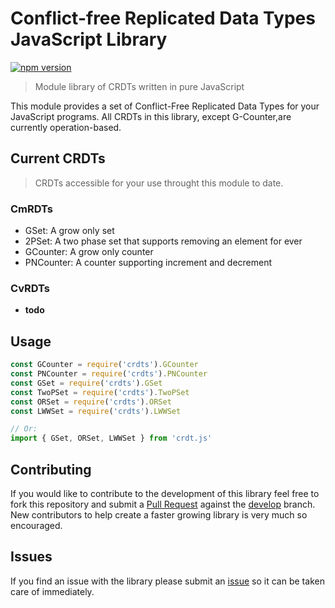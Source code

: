 # Conflict-free Replicated Data Types JavaScript Library

[![npm version](https://img.shields.io/npm/v/crdt.js.svg)](https://www.npmjs.com/package/crdt.js)

> Module library of CRDTs written in pure JavaScript

This module provides a set of Conflict-Free Replicated Data Types for your JavaScript programs. All CRDTs in this library, except G-Counter,are currently operation-based.

## Current CRDTs

> CRDTs accessible for your use throught this module to date.

### CmRDTs

* GSet: A grow only set
* 2PSet: A two phase set that supports removing an element for ever
* GCounter: A grow only counter
* PNCounter: A counter supporting increment and decrement

### CvRDTs

* __todo__

## Usage

```javascript
const GCounter = require('crdts').GCounter
const PNCounter = require('crdts').PNCounter
const GSet = require('crdts').GSet
const TwoPSet = require('crdts').TwoPSet
const ORSet = require('crdts').ORSet
const LWWSet = require('crdts').LWWSet

// Or:
import { GSet, ORSet, LWWSet } from 'crdt.js'
```

## Contributing

If you would like to contribute to the development of this library feel free to fork this repository and submit a [Pull Request](https://github.com/xcesiv/crdt.js/pulls) against the [develop](https://github.com/xcesiv/crtd.js/tree/develop) branch. New contributors to help create a faster growing library is very much so encouraged.

## Issues

If you find an issue with the library please submit an [issue](https://github.com/xcesiv/crtd.js/issues) so it can be taken care of immediately.
